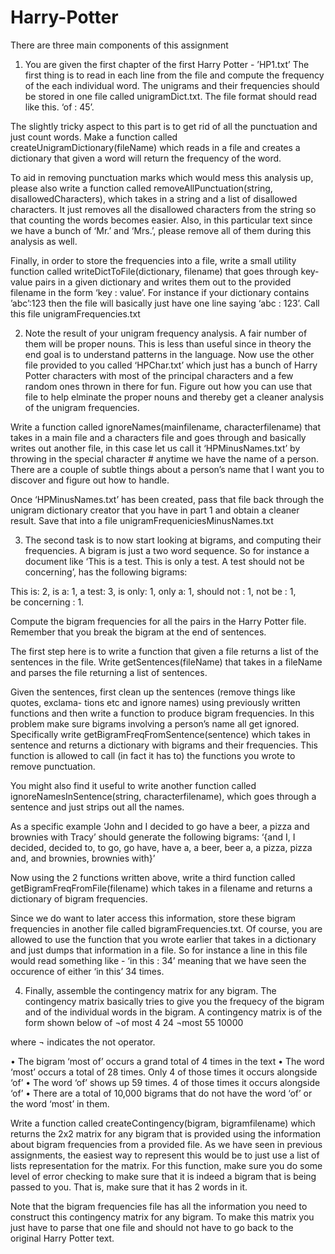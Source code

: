 Harry-Potter
============
There are three main components of this assignment

1. You are given the first chapter of the first Harry Potter - ’HP1.txt’ 
The first thing is to read in each line from the file and compute the frequency of the each individual word. The unigrams and their frequencies should be stored in one file called unigramDict.txt. The file format should read like this. ‘of : 45’. 

The slightly tricky aspect to this part is to get rid of all the punctuation and just count words. 
Make a function called createUnigramDictionary(fileName) which reads in a file and creates a dictionary that given a word will return the frequency of the word.

To aid in removing punctuation marks which would mess this analysis up, please also write a function called removeAllPunctuation(string, disallowedCharacters), which takes in a string and a list of disallowed characters. It just removes all the disallowed characters from the string so that counting the words becomes easier. Also, in this particular text since we have a bunch of ‘Mr.’ and ‘Mrs.’, please remove all of them during this analysis as well.

Finally, in order to store the frequencies into a file, write a small utility function called writeDictToFile(dictionary, filename) that goes through key-value pairs in a given dictionary and writes them out to the provided filename in the form ‘key : value’. For instance if your dictionary contains ’abc’:123 then the file will basically just have one line saying ‘abc : 123’. Call this file unigramFrequencies.txt

2. Note the result of your unigram frequency analysis. A fair number of them will be proper nouns. This is less than useful since in theory the end goal is to understand patterns in the language. Now use the other file provided to you called ‘HPChar.txt’ which just has a bunch of Harry Potter characters with most of the principal characters and a few random ones thrown in there for fun. Figure out how you can use that file to help elminate the proper nouns and thereby get a cleaner analysis of the unigram frequencies.

Write a function called ignoreNames(mainfilename, characterfilename) that takes in a main file and a characters file and goes through and basically writes out another file, in this case let us call it ‘HPMinusNames.txt’ by throwing in the special character # anytime we have the name of a person. There are a couple of subtle things about a person’s name that I want you to discover and figure out how to handle.

Once ‘HPMinusNames.txt’ has been created, pass that file back through the unigram dictionary creator that you have in part 1 and obtain a cleaner result. Save that into a file unigramFrequeniciesMinusNames.txt

3. The second task is to now start looking at bigrams, and computing their frequencies. A bigram is just a two word sequence. So for instance a document like ‘This is a test. This is only a test. A test should not be concerning’, has the following bigrams:

  This is: 2,
  is a: 1,
  a test: 3,
  is only: 1,
  only a: 1,
  should not : 1,
  not be : 1,  
  be concerning : 1. 
  
Compute the bigram frequencies for all the pairs in the Harry Potter file. Remember that you break the bigram at the end of sentences.

The first step here is to write a function that given a file returns a list of the sentences in the file. Write getSentences(fileName) that takes in a fileName and parses the file returning a list of sentences.

Given the sentences, first clean up the sentences (remove things like quotes, exclama- tions etc and ignore names) using previously written functions and then write a function to produce bigram frequencies. In this problem make sure bigrams involving a person’s name all get ignored. Specifically write getBigramFreqFromSentence(sentence) which takes in sentence and returns a dictionary with bigrams and their frequencies. This function is allowed to call (in fact it has to) the functions you wrote to remove punctuation.

You might also find it useful to write another function called ignoreNamesInSentence(string, characterfilename), which goes through a sentence and just strips out all the names.

As a specific example ‘John and I decided to go have a beer, a pizza and brownies with Tracy’ should generate the following bigrams: ‘{and I, I decided, decided to, to go, go have, have a, a beer, beer a, a pizza, pizza and, and brownies, brownies with}’

Now using the 2 functions written above, write a third function called getBigramFreqFromFile(filename) which takes in a filename and returns a dictionary of bigram frequencies.

Since we do want to later access this information, store these bigram frequencies in another file called bigramFrequencies.txt. Of course, you are allowed to use the function that you wrote earlier that takes in a dictionary and just dumps that information in a file. So for instance a line in this file would read something like - ‘in this : 34’ meaning that we have seen the occurence of either ‘in this’ 34 times.

4. Finally, assemble the contingency matrix for any bigram. The contingency matrix basically tries to give you the frequecy of the bigram and of the individual words in the bigram. A contingency matrix is of the form shown below
      of ¬of 
most  4  24 
¬most 55 10000

where ¬ indicates the not operator.

• The bigram ‘most of’ occurs a grand total of 4 times in the text
• The word ‘most’ occurs a total of 28 times. Only 4 of those times it occurs alongside ‘of’
• The word ‘of’ shows up 59 times. 4 of those times it occurs alongside ‘of’
• There are a total of 10,000 bigrams that do not have the word ‘of’ or the word ‘most’ in them.

Write a function called createContingency(bigram, bigramfilename) which returns the 2x2 matrix for any bigram that is provided using the information about bigram frequencies from a provided file. As we have seen in previous assignments, the easiest way to represent this would be to just use a list of lists representation for the matrix. For this function, make sure you do some level of error checking to make sure that it is indeed a bigram that is being passed to you. That is, make sure that it has 2 words in it.

Note that the bigram frequencies file has all the information you need to construct this contingency matrix for any bigram. To make this matrix you just have to parse that one file and should not have to go back to the original Harry Potter text.
